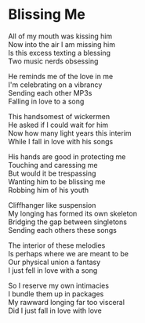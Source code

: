 # Blissing Me  

All of my mouth was kissing him  
Now into the air I am missing him  
Is this excess texting a blessing  
Two music nerds obsessing  

He reminds me of the love in me  
I'm celebrating on a vibrancy  
Sending each other MP3s  
Falling in love to a song  

This handsomest of wickermen  
He asked if I could wait for him  
Now how many light years this interim  
While I fall in love with his songs  

His hands are good in protecting me  
Touching and caressing me  
But would it be trespassing  
Wanting him to be blissing me  
Robbing him of his youth  

Cliffhanger like suspension  
My longing has formed its own skeleton  
Bridging the gap between singletons  
Sending each others these songs  

The interior of these melodies  
Is perhaps where we are meant to be  
Our physical union a fantasy  
I just fell in love with a song  

So I reserve my own intimacies  
I bundle them up in packages   
My rawward longing far too visceral  
Did I just fall in love with love  
